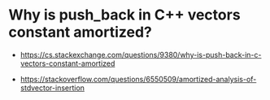 # Why is push_back in C++ vectors constant amortized?

* https://cs.stackexchange.com/questions/9380/why-is-push-back-in-c-vectors-constant-amortized

* https://stackoverflow.com/questions/6550509/amortized-analysis-of-stdvector-insertion
